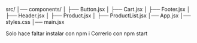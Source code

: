 src/
│── components/
│   ├── Button.jsx
│   ├── Cart.jsx
│   ├── Footer.jsx
│   ├── Header.jsx
│   ├── Product.jsx
│   ├── ProductList.jsx
│── App.jsx
│── styles.css
│── main.jsx

Solo hace faltar instalar con npm i 
Correrlo con npm start